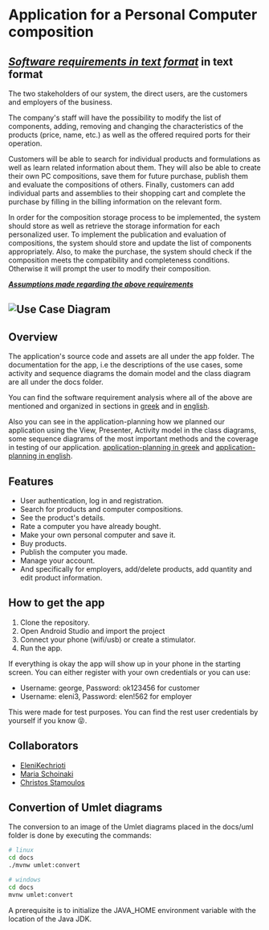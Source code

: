 # Application for a Personal Computer composition

## [***Software requirements in text format***](docs/markdown/software-requirements.md) in text format

The two stakeholders of our system, the direct users, are the customers and employers of the business.

The company's staff will have the possibility to modify the list of components, adding, removing and changing the characteristics of the products (price, name, etc.) as well as the offered required ports for their operation.

Customers will be able to search for individual products and formulations as well as learn related information about them. They will also be able to create their own PC compositions, save them for future purchase, publish them and evaluate the compositions of others. Finally, customers can add individual parts and assemblies to their shopping cart and complete the purchase by filling in the billing information on the relevant form.

In order for the composition storage process to be implemented, the system should store as well as retrieve the storage information for each personalized user. To implement the publication and evaluation of compositions, the system should store and update the list of components appropriately. Also, to make the purchase, the system should check if the composition meets the compatibility and completeness conditions. Otherwise it will prompt the user to modify their composition.

[***Assumptions made regarding the above requirements***](docs/markdown/english/software-requirements.md/#Assumptions-and-dependencies)

## ![Use Case Diagram](docs/markdown/uml/requirements/use-case-diagram.png)

## Overview
The application's source code and assets are all under the app folder. The documentation for the app, i.e the descriptions of the use cases, some activity and sequence diagrams the domain model and the class diagram are all under the docs folder.

You can find the software requirement analysis where all of the above are mentioned and organized in sections in 
[greek](https://github.com/EleniKechrioti/Tecktrove/blob/main/docs/markdown/greek/software-requirements.md) and in 
[english](https://github.com/EleniKechrioti/Tecktrove/blob/main/docs/markdown/english/software-requirements.md).

Also you can see in the application-planning how we planned our application using the View, Presenter, Activity model in the class diagrams, some sequence diagrams of the most important methods and the coverage in testing of our application.
[application-planning in greek](https:/Mak/github.com/EleniKechrioti/Tecktrove/blob/main/docs/markdown/greek/application-planning.md) and [application-planning in english](https://github.com/EleniKechrioti/Tecktrove/blob/main/docs/markdown/english/application-planning.md).

## Features
- User authentication, log in and registration.
- Search for products and computer compositions.
- See the product's details.
- Rate a computer you have already bought.
- Make your own personal computer and save it.
- Buy products.
- Publish the computer you made.
- Manage your account.
- And specifically for employers, add/delete products, add quantity and edit product information.

## How to get the app

  1. Clone the repository.
  2. Open Android Studio and import the project
  3. Connect your phone (wifi/usb) or create a stimulator.
  4. Run the app.

If everything is okay the app will show up in your phone in the starting screen.
You can either register with your own credentials or you can use:
- Username: george, Password: ok123456 for customer
- Username: eleni3, Password: elen!562 for employer

This were made for test purposes. You can find the rest user credentials by yourself if you know 😝.

## Collaborators
- [EleniKechrioti](https://github.com/EleniKechrioti)
- [Maria Schoinaki](https://github.com/MariaSchoinaki)
- [Christos Stamoulos](https://github.com/ChristosStamoulos)

## Convertion of Umlet diagrams
The conversion to an image of the Umlet diagrams placed in the docs/uml folder is done by executing the commands:
```bash
# linux
cd docs
./mvnw umlet:convert
```
```bash
# windows
cd docs
mvnw umlet:convert
```
A prerequisite is to initialize the JAVA_HOME environment variable with the location of the Java JDK.

